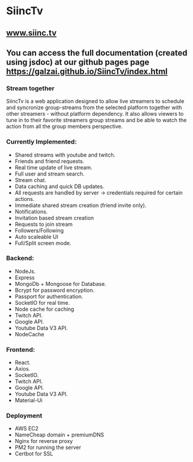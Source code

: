 # SiincTv
## www.siinc.tv
## You can access the full documentation (created using jsdoc) at our github pages page https://galzai.github.io/SiincTv/index.html   

### Stream together
SiincTv is a web application designed to allow live streamers to schedule and syncronize group-streams from the selected platform together with other streamers - without platform dependency.
It also allows viewers to tune in to their favorite streamers group streams and be able to watch the action from all the group members perspective.

### Currently Implemented:
* Shared streams with youtube and twitch.
* Friends and friend requests.
* Real time update of live stream.
* Full user and stream search.
* Stream chat.
* Data caching and quick DB updates.
* All requests are handled by server -> credentials required for certain actions.
* Immediate shared stream creation (friend invite only).
* Notifications.
* Invitation based stream creation
* Requests to join stream
* Followers/Following
* Auto scaleable UI
* Full/Split screen mode.

### Backend:
* NodeJs.
* Express
* MongoDb + Mongoose for Database.
* Bcrypt for password encryption.
* Passport for authentication.
* SocketIO for real time.
* Node cache for caching
* Twitch API.
* Google API.
* Youtube Data V3 API.
* NodeCache

### Frontend:
* React.
* Axios.
* SocketIO.
* Twitch API.
* Google API.
* Youtube Data V3 API.
* Material-Ui

### Deployment
* AWS EC2
* NameCheap domain + premiumDNS
* Nginx for reverse proxy
* PM2 for running the server
* Certbot for SSL 

